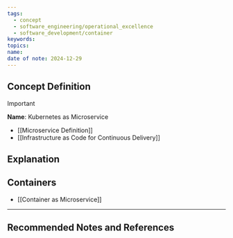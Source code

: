 ```yaml
---
tags:
  - concept
  - software_engineering/operational_excellence
  - software_development/container
keywords: 
topics: 
name: 
date of note: 2024-12-29
---
```


## Concept Definition

>[!important]
>**Name**: Kubernetes as Microservice




- [[Microservice Definition]]
- [[Infrastructure as Code for Continuous Delivery]]

## Explanation



## Containers

- [[Container as Microservice]]



-----------
##  Recommended Notes and References

